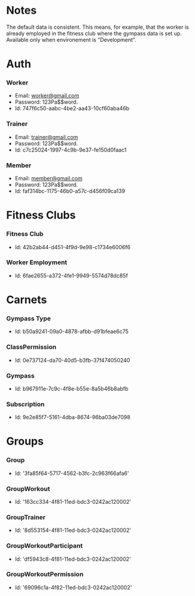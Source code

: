 # Notes
The default data is consistent. This means, for example, that the worker is already employed in the fitness club where the gympass data is set up.  
Available only when environement is "Development".  

# Auth

### Worker
- Email: worker@gmail.com  
- Password: 123Pa$$word.  
- Id: 747f6c50-aabc-4be2-aa43-10cf60aba46b  

### Trainer
- Email: trainer@gmail.com  
- Password: 123Pa$$word.  
- Id: c7c25024-1997-4c9b-9e37-fe150d0faac1  

### Member
- Email: member@gmail.com  
- Password: 123Pa$$word.  
- Id: faf314bc-1175-46b0-a57c-d456f09ca139  

# Fitness Clubs

### Fitness Club
- Id: 42b2ab44-d451-4f9d-9e98-c1734e6006f6  

### Worker Employment
- Id: 6fae2655-a372-4fe1-9949-5574d78dc85f  

# Carnets

### Gympass Type
- Id: b50a9241-09a0-4878-afbb-d91bfeae6c75

### ClassPermission
- Id: 0e737124-da70-40d5-b3fb-37f474050240

### Gympass
- Id: b967911e-7c9c-4f8e-b55e-8a5b46b8abfb

### Subscription
- Id: 9e2e85f7-5161-4dba-8674-96ba03de7098


# Groups

### Group
- Id: '3fa85f64-5717-4562-b3fc-2c963f66afa6'

### GroupWorkout
- Id: '163cc334-4f81-11ed-bdc3-0242ac120002'

### GroupTrainer
- Id: '8d553154-4f81-11ed-bdc3-0242ac120002'

### GroupWorkoutParticipant
- Id: 'df5943c8-4f81-11ed-bdc3-0242ac120002'

### GroupWorkoutPermission
- Id: '69096c1a-4f82-11ed-bdc3-0242ac120002'
